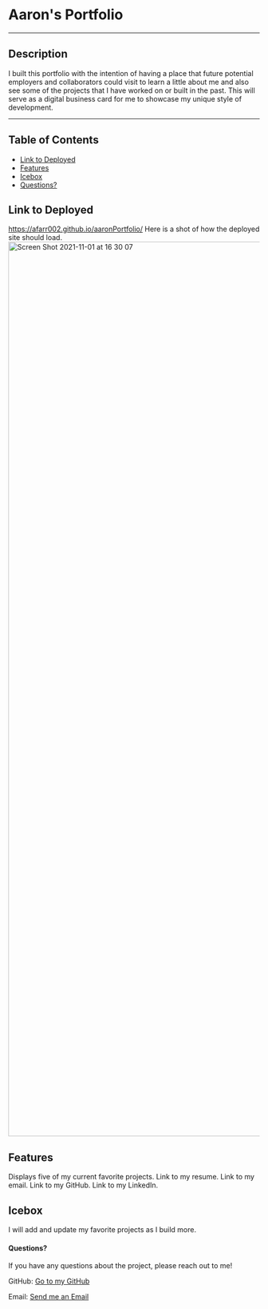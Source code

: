 # Aaron's Portfolio

---

## Description

I built this portfolio with the intention of having a place that future potential employers and collaborators could visit to learn a little about me and also see some of the projects that I have worked on or built in the past. This will serve as a digital business card for me to showcase my unique style of development.

---

## Table of Contents

- [Link to Deployed](#link)
- [Features](#features)
- [Icebox](#icebox)
- [Questions?](#questions)

## Link to Deployed

https://afarr002.github.io/aaronPortfolio/
Here is a shot of how the deployed site should load.
<img width="1789" alt="Screen Shot 2021-11-01 at 16 30 07" src="https://user-images.githubusercontent.com/88466341/139750662-9eba4ab9-ec3a-419c-b46a-f734e68fc3f4.png">

## Features

Displays five of my current favorite projects.
Link to my resume.
Link to my email.
Link to my GitHub.
Link to my LinkedIn.

## Icebox

I will add and update my favorite projects as I build more.

#### Questions?

If you have any questions about the project, please reach out to me!

GitHub: [Go to my GitHub](https://github.com/afarr002)

Email: [Send me an Email](afarrell002@gmail.com)
